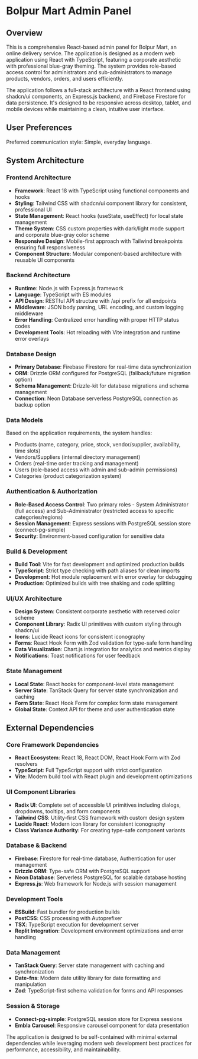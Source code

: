 # Bolpur Mart Admin Panel

## Overview

This is a comprehensive React-based admin panel for Bolpur Mart, an online delivery service. The application is designed as a modern web application using React with TypeScript, featuring a corporate aesthetic with professional blue-gray theming. The system provides role-based access control for administrators and sub-administrators to manage products, vendors, orders, and users efficiently.

The application follows a full-stack architecture with a React frontend using shadcn/ui components, an Express.js backend, and Firebase Firestore for data persistence. It's designed to be responsive across desktop, tablet, and mobile devices while maintaining a clean, intuitive user interface.

## User Preferences

Preferred communication style: Simple, everyday language.

## System Architecture

### Frontend Architecture
- **Framework**: React 18 with TypeScript using functional components and hooks
- **Styling**: Tailwind CSS with shadcn/ui component library for consistent, professional UI
- **State Management**: React hooks (useState, useEffect) for local state management
- **Theme System**: CSS custom properties with dark/light mode support and corporate blue-gray color scheme
- **Responsive Design**: Mobile-first approach with Tailwind breakpoints ensuring full responsiveness
- **Component Structure**: Modular component-based architecture with reusable UI components

### Backend Architecture
- **Runtime**: Node.js with Express.js framework
- **Language**: TypeScript with ES modules
- **API Design**: RESTful API structure with /api prefix for all endpoints
- **Middleware**: JSON body parsing, URL encoding, and custom logging middleware
- **Error Handling**: Centralized error handling with proper HTTP status codes
- **Development Tools**: Hot reloading with Vite integration and runtime error overlays

### Database Design
- **Primary Database**: Firebase Firestore for real-time data synchronization
- **ORM**: Drizzle ORM configured for PostgreSQL (fallback/future migration option)
- **Schema Management**: Drizzle-kit for database migrations and schema management
- **Connection**: Neon Database serverless PostgreSQL connection as backup option

### Data Models
Based on the application requirements, the system handles:
- Products (name, category, price, stock, vendor/supplier, availability, time slots)
- Vendors/Suppliers (internal directory management)
- Orders (real-time order tracking and management)
- Users (role-based access with admin and sub-admin permissions)
- Categories (product categorization system)

### Authentication & Authorization
- **Role-Based Access Control**: Two primary roles - System Administrator (full access) and Sub-Administrator (restricted access to specific categories/regions)
- **Session Management**: Express sessions with PostgreSQL session store (connect-pg-simple)
- **Security**: Environment-based configuration for sensitive data

### Build & Development
- **Build Tool**: Vite for fast development and optimized production builds
- **TypeScript**: Strict type checking with path aliases for clean imports
- **Development**: Hot module replacement with error overlay for debugging
- **Production**: Optimized builds with tree shaking and code splitting

### UI/UX Architecture
- **Design System**: Consistent corporate aesthetic with reserved color scheme
- **Component Library**: Radix UI primitives with custom styling through shadcn/ui
- **Icons**: Lucide React icons for consistent iconography
- **Forms**: React Hook Form with Zod validation for type-safe form handling
- **Data Visualization**: Chart.js integration for analytics and metrics display
- **Notifications**: Toast notifications for user feedback

### State Management
- **Local State**: React hooks for component-level state management
- **Server State**: TanStack Query for server state synchronization and caching
- **Form State**: React Hook Form for complex form state management
- **Global State**: Context API for theme and user authentication state

## External Dependencies

### Core Framework Dependencies
- **React Ecosystem**: React 18, React DOM, React Hook Form with Zod resolvers
- **TypeScript**: Full TypeScript support with strict configuration
- **Vite**: Modern build tool with React plugin and development optimizations

### UI Component Libraries
- **Radix UI**: Complete set of accessible UI primitives including dialogs, dropdowns, tooltips, and form components
- **Tailwind CSS**: Utility-first CSS framework with custom design system
- **Lucide React**: Modern icon library for consistent iconography
- **Class Variance Authority**: For creating type-safe component variants

### Database & Backend
- **Firebase**: Firestore for real-time database, Authentication for user management
- **Drizzle ORM**: Type-safe ORM with PostgreSQL support
- **Neon Database**: Serverless PostgreSQL for scalable database hosting
- **Express.js**: Web framework for Node.js with session management

### Development Tools
- **ESBuild**: Fast bundler for production builds
- **PostCSS**: CSS processing with Autoprefixer
- **TSX**: TypeScript execution for development server
- **Replit Integration**: Development environment optimizations and error handling

### Data Management
- **TanStack Query**: Server state management with caching and synchronization
- **Date-fns**: Modern date utility library for date formatting and manipulation
- **Zod**: TypeScript-first schema validation for forms and API responses

### Session & Storage
- **Connect-pg-simple**: PostgreSQL session store for Express sessions
- **Embla Carousel**: Responsive carousel component for data presentation

The application is designed to be self-contained with minimal external dependencies while leveraging modern web development best practices for performance, accessibility, and maintainability.